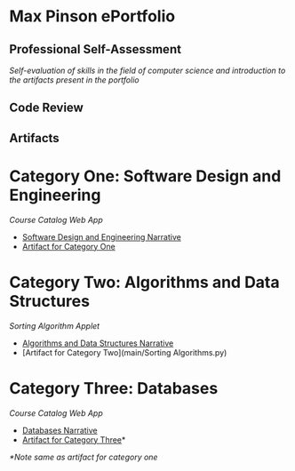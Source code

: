# Max Pinson ePortfolio

## Professional Self-Assessment
*Self-evaluation of skills in the field of computer science and introduction to the artifacts present in the portfolio*

## Code Review

## Artifacts

# Category One: Software Design and Engineering
*Course Catalog Web App*
- [Software Design and Engineering Narrative]()
- [Artifact for Category One]()

# Category Two: Algorithms and Data Structures
*Sorting Algorithm Applet*
- [Algorithms and Data Structures Narrative]()
- [Artifact for Category Two](main/Sorting Algorithms.py)

# Category Three: Databases
*Course Catalog Web App*
- [Databases Narrative]()
- [Artifact for Category Three]()*
  
_*Note same as artifact for category one_


